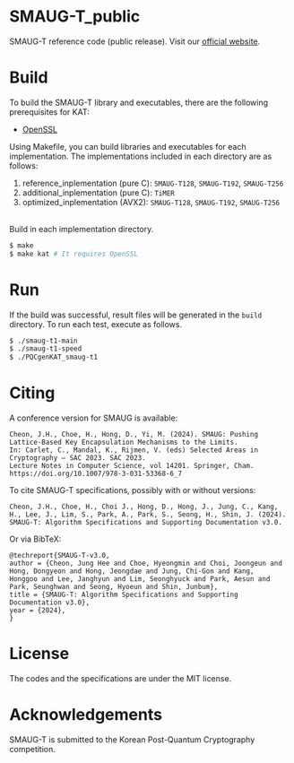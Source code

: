 # SMAUG-T_public
SMAUG-T reference code (public release). Visit our [official website](https://www.kpqc.cryptolab.co.kr/smaug-t).


# Build

To build the SMAUG-T library and executables, there are the following prerequisites for KAT:

- [OpenSSL](https://www.openssl.org/)

Using Makefile, you can build libraries and executables for each implementation. 
The implementations included in each directory are as follows:

1. reference_inplementation (pure C): `SMAUG-T128`, `SMAUG-T192`, `SMAUG-T256` 
2. additional_inplementation (pure C): `TiMER`
3. optimized_inplementation (AVX2): `SMAUG-T128`, `SMAUG-T192`, `SMAUG-T256` 


\
Build in each implementation directory.

```bash
$ make 
$ make kat # It requires OpenSSL
```

# Run

If the build was successful, result files will be generated in the `build` directory. To run each test, execute as follows.

```bash
$ ./smaug-t1-main
$ ./smaug-t1-speed
$ ./PQCgenKAT_smaug-t1
```


# Citing

A conference version for SMAUG is available:

    Cheon, J.H., Choe, H., Hong, D., Yi, M. (2024). SMAUG: Pushing Lattice-Based Key Encapsulation Mechanisms to the Limits. 
    In: Carlet, C., Mandal, K., Rijmen, V. (eds) Selected Areas in Cryptography – SAC 2023. SAC 2023. 
    Lecture Notes in Computer Science, vol 14201. Springer, Cham. https://doi.org/10.1007/978-3-031-53368-6_7

To cite SMAUG-T specifications, possibly with or without versions: 

    Cheon, J.H., Choe, H., Choi J., Hong, D., Hong, J., Jung, C., Kang, H., Lee, J., Lim, S., Park, A., Park, S., Seong, H., Shin, J. (2024). 
    SMAUG-T: Algorithm Specifications and Supporting Documentation v3.0.

Or via BibTeX: 

    @techreport{SMAUG-T-v3.0,
    author = {Cheon, Jung Hee and Choe, Hyeongmin and Choi, Joongeun and Hong, Dongyeon and Hong, Jeongdae and Jung, Chi-Gon and Kang, 
    Honggoo and Lee, Janghyun and Lim, Seonghyuck and Park, Aesun and Park, Seunghwan and Seong, Hyoeun and Shin, Junbum},
    title = {SMAUG-T: Algorithm Specifications and Supporting Documentation v3.0},
    year = {2024},
    }

# License

The codes and the specifications are under the MIT license. 

# Acknowledgements

SMAUG-T is submitted to the Korean Post-Quantum Cryptography competition. 
